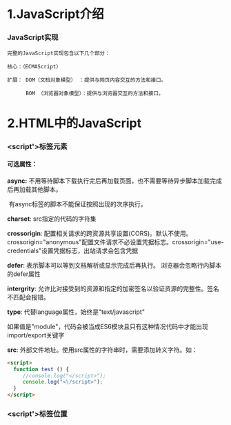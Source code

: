  



# 1.JavaScript介绍

### JavaScript实现

```
完整的JavaScript实现包含以下几个部分：  

核心：（ECMAScript）

扩展： DOM（文档对象模型） ：提供与网页内容交互的方法和接口。

      BOM （浏览器对象模型）：提供与浏览器交互的方法和接口。
```

# 2.HTML中的JavaScript

### <script'>标签元素 

#### 可选属性：

 **async:** 不用等待脚本下载执行完后再加载页面，也不需要等待异步脚本加载完成后再加载其他脚本。

​      有async标签的脚本不能保证按照出现的次序执行。

**charset**: src指定的代码的字符集

**crossorigin**: 配置相关请求的跨资源共享设置(CORS)。默认不使用。crossorigin="anonymous"配置文件请求不必设置凭据标志。crossorigin="use-credentials"设置凭据标志，出站请求会包含凭据

**defer**: 表示脚本可以等到文档解析或显示完成后再执行。 浏览器会忽略行内脚本的defer属性

**intergrity**: 允许比对接受到的资源和指定的加密签名以验证资源的完整性。签名不匹配会报错。

**type**: 代替language属性，始终是"text/javascript"

​     如果值是"module"，代码会被当成ES6模块且只有这种情况代码中才能出现import/export关键字

**src**:  外部文件地址。使用src属性的<script>元素，会忽略标签内的行内代码。

​     浏览器不会检查外部文件的扩展名，但是要保证返回正确的MINE类型。

#### **行内脚本如果包含</script>字符串时，需要添加转义字符。如：**

```html
<script>
  function test () {
     //console.log("</script>");
     console.log("<\/script>");
  }
</script>
```

### <script'>标签位置

<script>元素至于页面的<head>标签内，目的主要是把外部的css和js文件集中到一起。但是这样有一个不好的地方。    必须把所有的JavaScript代码下载、解析和解释完成以后，才能开始渲染页面。对于大量外部js引入的页面，加载的时间内浏览器窗口将完全空白。
优化方式一般是，把<script>元素移植<body>标签内的结尾处。
当然也可以给<head>标签中的 ！！外部！！ <script>元素添加defer属性。
或者添加async属性来异步加载。

### <script'>元素的加载顺序

**1.HTML5规范要求脚本按照出现的顺序执行。**

**2.如果外部脚本申明了defer属性，它们会在浏览器执行到</html>标签结束后才会执行，且如果有多个defer属性，按照规范也会按照出现顺序相应地延迟执行。**

**如果外部脚本申明了defer属性，它们会在浏览器执行到</html>标签结束后且在页面内的其他无defer属性的<script>执行后才会执行，且如果有多个defer属性，按照规范也会按照出现顺序相应地延迟执行。**

**3.HTML5 规范要求脚本按照它们出现的先后顺序执行，因此第一个延迟脚本会先于第二个延迟脚本执行，而这两个脚本会先于 DOMContentLoaded 事件执行。在现实当中，延迟脚本并不一定会按照顺序执行，也不一定会在 DOMContentLoaded 事件触发前执行，因此最好只包含一个延迟脚本。(defer)**

​		个人测试没有出现过延后的情况。个人感觉书上这么写的原因可能是因为， HTML5规范如此，但是每个浏览器厂商未必会按照这个规范实现(有待考究)

**4.async 只适用于外部脚本文件，并告诉浏览器立即下载文件，下载完成后立即执行。但与 defer不同的是，标记为 async 的脚本并不保证按照指定它们的先后顺序执行。async脚本可以保证在load事件前执行，但是有可能在DOMContentLoaded事件之前或之后。**

​		有关DOMContentLoaded 与 load区别，可以参见[演示链接](https://testdrive-archive.azurewebsites.net/HTML5/DOMContentLoaded/Default.html)。

**5.（补充）async和defer的区别**

​		这里引用一下知乎@ 编译青春的文章，讲的比较详细与直观 ： [你不知道的 DOMContentLoaded](https://zhuanlan.zhihu.com/p/25876048)

### 动态加载脚本

![img](https://upload-images.jianshu.io/upload_images/26063418-4020145be24f63d3.png?imageMogr2/auto-orient/strip%7CimageView2/2/w/1240)

​		以这种方式获取的资源对浏览器的预加载器是不可见的，这回严重影响到它们在资源获取队列中的优先级。

​		想让预加载器知道这些动态请求文件的存在，可以再文档头部显示申明它们：

```html
<link rel="preload" href="gibberish.js">
```

### XHTML中的变化

XHTML中，行内脚本小于号(<)会被解释成标签开始，所以需要替换成（&lt;）

或者使用 

```xhtml
<![CDATA[ "   " ]]> 
```

来包裹行内脚本。

------

### <noscript'>元素

不支持JavaScript时会显示标签内元素。

# 3.语言基础

## 3.4数据类型

###  简单数据类型（原始类型）

#### Undefined

​	Undefined类型只有undefined一个值

```js
	null == undefined //true
```

​	undefined的目的就是明确空对象指针和未初始化变量的区别

typeof undefined的变量和未声明的变量都是undefined

**不确定null或者undefined可以使用String()来转换**

#### Null

​	Null类型只有一个null值，逻辑上是一个空对象的指针

#### Boolean

```
Boolean(变量) 通过构造函数强制转换变量
Boolean       true                      false
String        非空字符串			         ""
Number		  非零数值包括Infinity   	 	0、NaN
Object 		  任意对象                   null
Undefined     只会变成false
```

#### Number

最大值最小值在Number.MIN_VALUE和Number.MAX_VALUE中

0.1+0.2 ！= 0.3是因为使用了IEEE754数值造成的精度问题

默认情况下，ECMAScript会讲小数点后至少包含6个零的浮点值转换为科学计数法

isFinite(变量)判断是否超出范围

Number.POSITIVE_INFINITY Number.NEGATIVE_INFINITY 值为正负Infinity

isNaN(变量)任意值判断是不是“不是数值”

```js
console.log(isNaN(NaN)); //true
console.log(isNaN(10)); //false
console.log(isNaN("10")); //false 可以转换为10
console.log(isNaN("blue")); //true 不可以转换为数值
console.log(isNaN(true)); //false 可以转换为数值1
```

```
isNaN()可以用来测试对象，首先调用对象的valueOf()方法，然后确定返回值能否转换为数值，如果不能，再调用toString()方法测试返回值
这是通常的ECMAScript内置函数和操作符的工作方式
```

##### 数值转换

###### Number()

```js
// 布尔值转换为01
// 数值直接返回
// null返回0
// undefined返回NaN
// 字符串:
包含数值字符包括加减号，转换为十进制数值
包含有效浮点数格式，转换为浮点数
"0x,"转换为16进制对应的10进制的数值
"0o"转换为8进制对应的10进制数值
空字符串转换为0
其他NaN
// 对象
同isNaN，先调用对象的valueOf()，如果转换结果是NaN，则调用toString然后按照字符串格式转换
```

###### parseInt()

```js
// 从第一个不是空格字符开始转换，第一个字符不是数值字符加号或者减号，则立即返回NaN （Number空字符串转换是0）；一直转换到非字符为止
// 0x开头默认16进制，0开头默认8进制
//parseInt可以传第二个参数表示进制
parseInt('0xaf') === parseInt('AF',16)  //175
parseInt('AF') //NaN
```

###### parseFloat()

```js
// 类似parseInt 识别所有浮点格式以及十进制格式(忽略开头的0) 
// 只解析10进制 16进制始终返回0
// 可以解析科学计数法字符串
```

#### String

\n换行，\t制表，\b退格，\r回车,  \f换页,  ...

ES中，字符串是不可变的，一旦创建如果修改，则需要销毁原始字符串，然后包含新值的另一字符串保存到变量

几乎所有值都有toString()方法

toString(n)表示转换为进制的字符串

##### 格式转换

###### String()

```
// 如果值有toString方法则调用该方法不传参数
// null返回"null" undefined返回"undefined"
```

###### 加号操作符加上空字符串

##### 模版字面量

所有模版字面量中的值都会被toString强转成字符串，可以调用函数方法

模版字面量标签函数

```js
function simpleTag(strings,...expressions){
	console.log(strings)
	for(const expression of exporessions){
		console.log(expression)
	}
	return 'foobar'
}
let a=6,b=9
let tag = simpleTag`${ a } + ${ b } = ${ a + b }`
//["", " + ", " = ", ""]
//6
//9
//15
```

模版字面量里原始字符串会被识别（换行符，Unicode等等)

使用String.raw标签函数来处理，但是原始换行符不会被阻断

```js
console.log(`firstline\nsecondline`)
//firstline
//secondline
console.log(String.raw`firstlin\nsecondline`)
//firstline\nsecondline
console.log(`firstline
secondline`)
//firstline
//secondline
console.log(String.raw`firstline
secondline`)
//firstline
//secondline
```

也可以使用标签函数的第一个参数，字符串数组的.raw属性来取得每个字符串的原始内容

```js
function printRaw(strings){
    console.log('actual')
    for(const string of strings){
        cosnoel.log(string)
    }
    console.log('escaped')
    for(const rawString of strings.raw){
        console.log(rawString)
    }
}
printRaw`\u00A9${ 'and'}\n`
//actual
//©
//escaped
//\u00A9
//\n
```

#### Symbol

符号实例是唯一不可变的

用途是确保对象属性使用唯一标识符，不会发生属性冲突危险

符号类似私有属性，**但是并不是为了提供私有属性行为才增加的**，相反，符号就是用来创建唯一记号，进而用作非字符串形式的对象属性

##### ①符号基本用法

使用Symbol()函数初始化

Symbol('description') decription与符号的定义和标识无关，只用于调试

```
let symbo1 = Symbol('foo')
let symbo2 = Symbol('foo')
symbo1 == symbo2 //false
let symbo3 = Symbol()
console.log(symbo1) //Symbol(foo)
console.log(symbo2) //Symbol(foo)
console.log(symbo3) //Symbol()
```

**Symbol不能用作构造函数，与new关键字一起使用**为了避免创建符号包装对象

```
console.log(typeof new Boolean()) //object
//Number String同理
```

##### ②全局符号注册表

如果需要重用symbol实例，则以一个字符串为键，在全局符号注册表中创建并重用符号

使用Symbol.for()方法

```js
let sym1 = Symbol.for('foo')
let sym2 = Symbol.for('foo')
let sym3 = Symbol('foo')
sym2 ===sym1 //true
sym2 === sym3 //false
```

```js
let s = Symbol.for('foo')
console.log(Symbol.keyFor(s)) //foo
Symbol.keyFor(123) //TypeError:123 is not a symbol
```

##### ③使用符号作为属性

```js
let s1 = Symbol('foo')
let s2 = Symbol('bar')
let o = {
	[s1]:'foo val'
}
//或者 o[s1]='foo bar'
Object.defineProperty(o,s2,{value:'bar val'})
console.log(o) //{Symbol(foo):foo val,Symbol(bar):bar val}
//或者 Object.defineProperties{o,{
	[s1]:{value:'foo val'},
	[s2]:{value:'bar val'}
}}
```

```js
let o ={
	[s1]:{value:'foo val'},
	[s2]:{value:'bar val'},
	baz:'baz val',
	qux:'qux val'
}
Object.getOwnPropertySymbols(o) //[Symbol(foo),Symbol(bar)]
Object.getOwnPropertyNames(o)	//["baz","quz"]
Object.getOwnPropertyDescriptors(o) //{baz:{...},quz:{...},Symbol(foo):{...},Symbol(bar):{...}}
Reflect.ownKeys(o) //["baz","quz",Symbol(foo),Symbol(bar)]
```

符号属性是对内存中符号的一个引用，直接创建用作属性的符号不会丢失。但是如果没有显示地保存对这些属性的引用，必须遍历对象所有的符号属性才能找到相应的属性键（因为Symbol(foo)不等于Symbol(foo))

```js
let o = {
	Symbol('foo'):{value:'foo val'},
	Symbol('bar'):{value:'bar val'}
}
console.log(o) //{Symbol(foo):foo val,Symbol(bar):bar val}
let barSymbol = Object.getOwnPropertySymbols(o).find((symbol)=>symbol.toString().match(/bar/))
console.log(barSymbol) //Symbol(bar)
```

##### ④常用内置符号

ES6引入了一批常用内置符号，用于暴露语言内部行为，这些内置符号都以Symbol工厂函数字符串属性的形式存在

重要用途之一就是访问并重新定义他们，从而改变原生结构的行为。

内置符号就是全局函数Symbol的普通字符串属性。所有内置符号属性都是不可写不可枚举不可配置的

```js
let a = Symbol
console.log(Reflect.ownKeys(a))
//["length", "name", "prototype", "for", "keyFor", "asyncIterator", "hasInstance", "isConcatSpreadable", "iterator", "match", "matchAll", "replace", "search", "species", "split", "toPrimitive", "toStringTag", "unscopables"]
```

一般引用这些符号名称，可以用@@形式，比如@@iterator指的就是Symbol.iterator(仅描述，不用于代码)

##### ⑤Symbol.asyncIterator

返回对象默认的AsyncIterator,表示实现异步迭代器API的函数

```js
class Emitter{
	constructor(max) {
		this.max = max
		this.asyncIdx = 0
	}
	async *[Symbol.asyncIterator](){
		while(this.asyncIdx < this.max){
			yield new Promise((resolve)=>resolve(this.asyncIdx++))
		}
	}
}
async function asyncCount(){
	let emitter = new Emitter(5)
	for await(const x of emitter){
		console.log(x)
	}
}
asyncCount()
//0
//1
//2
//3
//4
```

##### ⑥Symbol.hasInstance

instanceof操作符可以用来确定一个对象实例的原型链上是否有原型

```js
function Foo(){}
let f = new Foo()
console.log(f instanceof Foo)//true
```

ES6中instanceof操作符会使用Symbol.hasInstance函数来确定关系

```
function Foo(){}
let f = new Foo()
console.log(Foo[Symbol.hasInstance](f))//true
```

##### ⑦Symbol.isConcatSpreadable

false或假值会阻止concat将加入的数组对象（数组或者数组对象）打平追加到数组中，而是保留原对象

而其他不是类数组的对象，在true的情况下会被忽略

```js
let initial = ['foo']; 
let array = ['bar']; 
console.log(array[Symbol.isConcatSpreadable]); // undefined 
console.log(initial.concat(array)); // ['foo', 'bar'] 
array[Symbol.isConcatSpreadable] = false; 
console.log(initial.concat(array)); // ['foo', Array(1)]

let arrayLikeObject = { length: 1, 0: 'baz' }; 
console.log(arrayLikeObject[Symbol.isConcatSpreadable]); // undefined 
console.log(initial.concat(arrayLikeObject)); // ['foo', {...}] 
arrayLikeObject[Symbol.isConcatSpreadable] = true; 
console.log(initial.concat(arrayLikeObject)); // ['foo', 'baz'] 

let otherObject = new Set().add('qux'); 
console.log(otherObject[Symbol.isConcatSpreadable]); // undefined 
console.log(initial.concat(otherObject)); // ['foo', Set(1)] 
otherObject[Symbol.isConcatSpreadable] = true; 
console.log(initial.concat(otherObject)); // ['foo']
```

##### ⑧Symbol.iterator

```js
class Foo { 
 *[Symbol.iterator]() {} 
} 
let f = new Foo(); 
console.log(f[Symbol.iterator]()); 
// Generator {<suspended>} 
```

```js
 class Emitter{
    constructor(max,obj) { 
         this.max = max; 
         this.idx = 0; 
     } 
     *[Symbol.iterator]() { 
         while(this.idx < this.max) { 
            yield this.idx++; 
         } 
     } 
} 
function count() { 
 let emitter = new Emitter(5); 
 for (const x of emitter) { 
 console.log(x); 
 } 
} 
count(); 
// 0
// 1 
// 2 
// 3 
// 4
```

##### ⑨Symbol.match

这个符号作为“一个正则表达式方法，该方法用正则去匹配字符串。由String.prototype.match()方法使用”

String.prototype.match()方法会使
用以Symbol.match 为键的函数来对正则表达式求值。正则表达式的原型上默认有这个函数的定义，因此所有正则表达式实例默认是这个String 方法的有效参数

```js
console.log(RegExp.prototype[Symbol.match]);
// ƒ [Symbol.match]() { [native code] }
console.log('foobar'.match(/bar/));
// ["bar", index: 3, input: "foobar", groups: undefined]
```

给这个方法传入非正则表达式值会导致该值被转换为RegExp 对象。如果想改变这种行为，让方法直接使用参数，则可以重新定义Symbol.match 函数以取代默认对正则表达式求值的行为，从而让match()方法使用非正则表达式实例。Symbol.match 函数接收一个参数，就是调用match()方法的字符串实例。返回的值没有限制：

```js
class FooMatcher {
    static [Symbol.match](target) {
    	return target.includes('foo');
    }
}
console.log('foobar'.match(FooMatcher)); // true
console.log('barbaz'.match(FooMatcher)); // false
class StringMatcher {
    constructor(str) {
    	this.str = str;
    }
	[Symbol.match](target) {
		return target.includes(this.str);
	}
}
console.log('foobar'.match(new StringMatcher('foo'))); // true
console.log('barbaz'.match(new StringMatcher('qux'))); // false
```

##### ⑩Symbol.replace

介绍同Symbol.match

```js
console.log(RegExp.prototype[Symbol.replace]);
// ƒ [Symbol.replace]() { [native code] }
console.log('foobarbaz'.replace(/bar/, 'qux'));
// 'fooquxbaz'
class FooReplacer {
    static [Symbol.replace](target, replacement) {
    	return target.split('foo').join(replacement);
    }
}
console.log('barfoobaz'.replace(FooReplacer, 'qux'));
// "barquxbaz"
class StringReplacer {
    constructor(str) {
    	this.str = str;
    }
    [Symbol.replace](target, replacement) {
    	return target.split(this.str).join(replacement);
    }
}
console.log('barfoobaz'.replace(new StringReplacer('foo'), 'qux'));
// "barquxbaz"
```

##### ①①Symbol.search

介绍同Symbol.match

```js
console.log(RegExp.prototype[Symbol.search]);
// ƒ [Symbol.search]() { [native code] }
console.log('foobar'.search(/bar/));
// 3
class FooSearcher {
    static [Symbol.search](target) {
    	return target.indexOf('foo');
    }
}
 console.log('foobar'.search(FooSearcher)); // 0
console.log('barfoo'.search(FooSearcher)); // 3
console.log('barbaz'.search(FooSearcher)); // -1
class StringSearcher {
    constructor(str) {
    	this.str = str;
    }
    [Symbol.search](target) {
    	return target.indexOf(this.str);
    }
}
console.log('foobar'.search(new StringSearcher('foo'))); // 0
console.log('barfoo'.search(new StringSearcher('foo'))); // 3
console.log('barbaz'.search(new StringSearcher('qux'))); // -1
```

##### ①②Symbol.species

这个符号作为一个属性表示“一个函数值，该函数作为创建派生对象的构造函数”。这个属性在内置类型中最常用，用于对内置类型实例方法的返回值暴露实例化派生对象的方法。用Symbol.species 定义静态的获取器（getter）方法，可以覆盖新创建实例的原型定义：

```js
class Bar extends Array {}
class Baz extends Array {
    static get [Symbol.species]() {
    	return Array;
    }
}
let bar = new Bar();
console.log(bar instanceof Array); // true
console.log(bar instanceof Bar); // true
bar = bar.concat('bar');
console.log(bar instanceof Array); // true
console.log(bar instanceof Bar); // true

let baz = new Baz(); // Baz[]
console.log(baz instanceof Array); // true
console.log(baz instanceof Baz); // true
baz = baz.concat('baz'); //['bsx'] 丢失了原来的Baz原型
console.log(baz instanceof Array); // true
console.log(baz instanceof Baz); // false

class Bat extends Array {
    static get [Symbol.species]() {
    	return Bat; //!!
    }
}
let bat = new Bat(); // Bat[]
console.log(bat instanceof Array); // true
console.log(bat instanceof Bat); // true
bat = bat.concat('bat'); //Bat['bat'] 
console.log(bat instanceof Array); // true
console.log(bat instanceof Bat); // true
```

##### ①③Symbol.split

介绍同Symbol.match

```js
console.log(RegExp.prototype[Symbol.split]);
// ƒ [Symbol.split]() { [native code] }
console.log('foobarbaz'.split(/bar/));
// ['foo', 'baz']
class FooSplitter {
    static [Symbol.split](target) {
    	return target.split('foo');
    }
}
console.log('barfoobaz'.split(FooSplitter));
// ["bar", "baz"]
class StringSplitter {
    constructor(str) {
    	this.str = str;
    }
    [Symbol.split](target) {
    	return target.split(this.str);
    }
}
console.log('barfoobaz'.split(new StringSplitter('foo')));
// ["bar", "baz"]
```

##### ①④Symbol.toPrimitive

​		根据ECMAScript 规范，这个符号作为一个属性表示“一个方法，该方法将对象转换为相应的原始值。由ToPrimitive 抽象操作使用”。很多内置操作都会尝试强制将对象转换为原始值，包括字符串、
​		数值和未指定的原始类型。对于一个自定义对象实例，通过在这个实例的Symbol.toPrimitive 属性上定义一个函数可以改变默认行为。根据提供给这个函数的参数（string、number 或default），可以控制返回的原始值：

```js
class Foo {}
let foo = new Foo();
console.log(3 + foo); // "3[object Object]"
console.log(3 - foo); // NaN
console.log(String(foo)); // "[object Object]"
class Bar {
    constructor() {
        this[Symbol.toPrimitive] = function(hint) {
            switch (hint) {
            	case 'number':
            		return 3;
            	case 'string':
            		return 'string bar';
            	case 'default':
            	default:
            		return 'default bar';
            }
        }
    }
}
```

##### ①⑤Symbol.toStringTag

根据ECMAScript 规范，这个符号作为一个属性表示“一个字符串，该字符串用于创建对象的默认字符串描述。由内置方法Object.prototype.toString()使用”。
通过toString()方法获取对象标识时，会检索由Symbol.toStringTag 指定的实例标识符，默认为"Object"。内置类型已经指定了这个值，但自定义类实例还需要明确定义：

```js
let s = new Set();
console.log(s); // Set(0) {}
console.log(s.toString()); // [object Set]
console.log(s[Symbol.toStringTag]); // Set
class Foo {}
let foo = new Foo();
console.log(foo); // Foo {}
console.log(foo.toString()); // [object Object]
console.log(foo[Symbol.toStringTag]); // undefined
class Bar {
    constructor() {
    	this[Symbol.toStringTag] = 'Bar';
    }
}
let bar = new Bar();
console.log(bar); // Bar {}
console.log(bar.toString()); // [object Bar]
console.log(bar[Symbol.toStringTag]); // Bar
```

##### ①⑥Symbol.unscopables

根据ECMAScript 规范，这个符号作为一个属性表示“一个对象，该对象所有的以及继承的属性，都会从关联对象的with 环境绑定中排除”。设置这个符号并让其映射对应属性的键值为true，就可以阻止该属性出现在with 环境绑定中

```js
let o = { foo: 'bar' };
with (o) {
	console.log(foo); // bar
}
o[Symbol.unscopables] = {
	foo: true
};
with (o) {
	console.log(foo); // ReferenceError
}
```

### 复杂类型

#### Object

```js
每个Object 实例都有如下属性和方法。
constructor
//用于创建当前对象的函数。在前面的例子中，这个属性的值就是Object()函数。
hasOwnProperty(propertyName)
//用于判断当前对象实例（不是原型）上是否存在给定的属性。要检查的属性名必须是字符串（如o.hasOwnProperty("name")）或符号。
isPrototypeOf(object)
//用于判断当前对象是否为另一个对象的原型。
propertyIsEnumerable(propertyName)
//用于判断给定的属性是否可以使用。与hasOwnProperty()一样，属性名必须是字符串。
toLocaleString()
//返回对象的字符串表示，该字符串反映对象所在的本地化执行环境。
toString()
//返回对象的字符串表示。
valueOf()
//返回对象对应的字符串、数值或布尔值表示。通常与toString()的返回值相同。
```

## 3.5操作符

### 3.5.1一元操作符

#### ++ --

```js
let num1 = 2;
let num2 = 20;
let num3 = --num1 + num2;
let num4 = num1 + num2;
console.log(num3); // 21
console.log(num4); // 21
```

```js
let num1 = 2;
let num2 = 20;
let num3 = num1-- + num2;
let num4 = num1 + num2;
console.log(num3); // 22
console.log(num4); // 21
```

```
递增和递减操作符遵循如下规则。
 对于字符串，如果是有效的数值形式，则转换为数值再应用改变。变量类型从字符串变成数值。
 对于字符串，如果不是有效的数值形式，则将变量的值设置为NaN 。变量类型从字符串变成
数值。
 对于布尔值，如果是false，则转换为0 再应用改变。变量类型从布尔值变成数值。
 对于布尔值，如果是true，则转换为1 再应用改变。变量类型从布尔值变成数值。
 对于浮点值，加1 或减1。
 如果是对象，则调用其（第5 章会详细介绍的）valueOf()方法取得可以操作的值。对得到的
值应用上述规则。如果是NaN，则调用toString()并再次应用其他规则。变量类型从对象变成
数值
```

```js
let s1 = "2";
let s2 = "z";
let b = false;
let f = 1.1;
let o = {
    valueOf() {
    	return -1;
    }
};
s1++; // 值变成数值3
s2++; // 值变成NaN
b++; // 值变成数值1
f--; // 值变成0.10000000000000009（因为浮点数不精确）
o--; // 值变成-2
```

#### 一元+ -

如果将一元加应用到非数值，则会执行与使用Number()转型函数一样的类型转换：布尔值false
和true 转换为0 和1，字符串根据特殊规则进行解析，对象会调用它们的valueOf()和/或toString()
方法以得到可以转换的值。

对数值使用一元减会将其变成相应的负值（如上面的例子所示）。在应用到非数值时，一元减会遵
循与一元加同样的规则，先对它们进行转换，然后再取负值：

```js
let s1 = "01";
let s2 = "1.1";
let s3 = "z";
let b = false;
let f = 1.1;
let o = {
    valueOf() {
    	return -1;
    }
};
if(+){
	s1 = +s1; // 值变成数值1
    s2 = +s2; // 值变成数值1.1
    s3 = +s3; // 值变成NaN
    b = +b; // 值变成数值0
    f = +f; // 不变，还是1.1
    o = +o; // 值变成数值-1
}else{
    s1 = -s1; // 值变成数值-1
    s2 = -s2; // 值变成数值-1.1
    s3 = -s3; // 值变成NaN
    b = -b; // 值变成数值0
    f = -f; // 变成-1.1
    o = -o; // 值变成数值1
}
```

### 3.5.2 位操作符

ECMAScript中的所有数值都以IEEE 754 64 位格式存储，但位操作并不直接应用到64 位表示，而是先把值转换为32 位整数，再进行位操作，之后再把结果转换为64 位。对开发者而言，只需要考虑32 位整数即可。

负数是补码形式存储，绝对值二进制->取反码->+1

**在32和64位之间转换时，NaN和Infinity会被当成0处理**

位操作符应用到非数值，那么首先会使用Number()函数将该值转换为数值（这个过程是自动的），然后再应用位操作。最终结果是数值。

按位非~       按位与&     按位或|      按位异或^       

按位左移<<（空位补0）

按位右移>> （左空位补符号值 正0,负1）

无符号右移>>> （左补0）

### 3.5.3布尔操作符

#### 逻辑非 !

```
 如果操作数是对象，则返回false。
 如果操作数是空字符串，则返回true。
 如果操作数是非空字符串，则返回false。
 如果操作数是数值0，则返回true。
 如果操作数是非0 数值（包括Infinity），则返回false。
 如果操作数是null，则返回true。
 如果操作数是NaN，则返回true。
 如果操作数是undefined，则返回true。
```

#### 逻辑与 &&

```
 如果第一个操作数是对象，则返回第二个操作数。
 如果第二个操作数是对象，则只有第一个操作数求值为true 才会返回该对象。
 如果两个操作数都是对象，则返回第二个操作数。
 如果有一个操作数是null，则返回null。
 如果有一个操作数是NaN，则返回NaN。
 如果有一个操作数是undefined，则返回undefined。
如果是null && NaN && undefined 则按左右顺序返回！！第一个值！！
```

逻辑与操作符是一种短路操作符，意思就是如果第一个操作数false，那么永远不会对第二个
操作数求值（即使第二个操作数未定义或者执行报错）。

#### 逻辑或 ||

```
 如果第一个操作数是对象，则返回第一个操作数。
 如果第一个操作数求值为false，则返回第二个操作数。
 如果两个操作数都是对象，则返回第一个操作数。
 如果两个操作数都是null，则返回null。
 如果两个操作数都是NaN，则返回NaN。
 如果两个操作数都是undefined，则返回undefined。
如果是null || NaN || undefined 则按左右顺序返回！！最后一个值！！
```

逻辑或操作符是一种短路操作符，意思就是如果第一个操作数true，那么永远不会对第二个
操作数求值。

=>赋值的简写

```js
let myObject = preferredObject || backupObject;
```

### 3.5.4乘性操作符

操作数如果不是Number会被Number()转换（空字符串是0）

#### 乘法*

```
 如果操作数都是数值，则执行常规的乘法运算，即两个正值相乘是正值，两个负值相乘也是正值，正负符号不同的值相乘得到负值。如果ECMAScript 不能表示乘积，则返回Infinity 或-Infinity。
 如果是Infinity 乘以0，则返回NaN。
 如果是Infinity 乘以非0 的有限数值，则根据第二个操作数的符号返回Infinity 或-Infinity。
 如果是Infinity 乘以Infinity，则返回Infinity。
 如果有不是数值的操作数，则先在后台用Number()将其转换为数值，然后再应用上述规则。
 如果有任一操作数是NaN，则返回NaN。
```

#### 除法/

```
 如果操作数都是数值，则执行常规的除法运算，即两个正值相除是正值，两个负值相除也是正值，符号不同的值相除得到负值。如果ECMAScript不能表示商，则返回Infinity 或-Infinity。
 如果有任一操作数是NaN，则返回NaN。
 如果是Infinity 除以Infinity，则返回NaN。
 如果是0 除以0，则返回NaN。
 如果是非0 的有限值除以0，则根据第一个操作数的符号返回Infinity 或-Infinity。
 如果是Infinity 除以任何数值，则根据第二个操作数的符号返回Infinity 或-Infinity。
 如果有不是数值的操作数，则先在后台用Number()函数将其转换为数值，然后再应用上述规则。
```

#### 取模%

```
 如果操作数是数值，则执行常规除法运算，返回余数。
 如果被除数是无限值，除数是有限值，则返回NaN。
 如果被除数是有限值，除数是0，则返回NaN。
 如果是Infinity 除以Infinity，则返回NaN。
 如果被除数是有限值，除数是无限值，则返回被除数。
 如果被除数是0，除数不是0，则返回0。
 如果有不是数值的操作数，则先在后台用Number()函数将其转换为数值，然后再应用上述规则。
```

### 3.5.5指数操作符

Math.pow(a,b)  

ES7 => a**b

**指数赋值**

```js
let a = 3; a **=2 
console.log(a) //9
let b = 16; b**=0.5
console.log(b) //4
```

### 3.5.6加性操作符

#### 加法+

如果两个操作数都是数值，加法操作符执行加法运算并根据如下规则返回结果：

```
 如果有任一操作数是NaN，则返回NaN；
 如果是Infinity 加Infinity，则返回Infinity；
 如果是-Infinity 加-Infinity，则返回-Infinity；
 如果是Infinity 加-Infinity，则返回NaN；
 如果是+0 加+0，则返回+0；
 如果是-0 加+0，则返回+0；
 如果是-0 加-0，则返回-0。
```

不过，如果有一个操作数是字符串，则要应用如下规则：

```
 如果两个操作数都是字符串，则将第二个字符串拼接到第一个字符串后面；
 如果只有一个操作数是字符串，则将另一个操作数转换为字符串，再将两个字符串拼接在一起。
```

**如果有任一操作数是对象、数值或布尔值，则调用它们的toString()方法以获取字符串，然后再应用前面的关于字符串的规则。**

**对于undefined 和null，则调用String()函数，分别获取"undefined"和"null"。**

```js
let result1 = 5 + 5; // 两个数值
console.log(result1); // 10
let result2 = 5 + "5"; // 一个数值和一个字符串
console.log(result2); // "55"
```

```js
let num1 = 5;
let num2 = 10;
let message = "The sum of 5 and 10 is " + num1 + num2;
console.log(message); // "The sum of 5 and 10 is 510"
let num1 = 5;
let num2 = 10;
let message = "The sum of 5 and 10 is " + (num1 + num2);
console.log(message); // "The sum of 5 and 10 is 15"
```

#### 减法-

```
 如果两个操作数都是数值，则执行数学减法运算并返回结果。
 如果有任一操作数是NaN，则返回NaN。
 如果是Infinity 减Infinity，则返回NaN。
 如果是-Infinity 减-Infinity，则返回NaN。
 如果是Infinity 减-Infinity，则返回Infinity。
 如果是-Infinity 减Infinity，则返回-Infinity。
 如果是+0 减+0，则返回+0。
 如果是+0 减-0，则返回-0。
 如果是-0 减-0，则返回+0。
 如果有任一操作数是字符串、布尔值、null 或undefined，则先在后台使用Number()将其转换为数值，然后再根据前面的规则执行数学运算。如果转换结果是NaN，则减法计算的结果是NaN。
(null转换0，undefined转换NaN)
 如果有任一操作数是对象，则调用其valueOf()方法取得表示它的数值。如果该值是NaN，则减法计算的结果是NaN。如果对象没有valueOf()方法，则调用其toString()方法，然后再将得到的字符串转换为数值。
```

### 3.5.7关系操作符

```
>、<、<=、>=     都返回布尔值
```

```
 如果操作数都是数值，则执行数值比较。
 如果操作数都是字符串，则逐个比较字符串中对应字符的编码。
 如果有任一操作数是数值，则将另一个操作数转换为数值，执行数值比较。
 如果有任一操作数是对象，则调用其valueOf()方法，取得结果后再根据前面的规则执行比较。如果没有valueOf()操作符，则调用toString()方法，取得结果后再根据前面的规则执行比较。
 如果有任一操作数是布尔值，则将其转换为数值再执行比较。
```

```js 
let result = "Brick" < "alphabet"; // true
let result = "Brick".toLowerCase() < "alphabet".toLowerCase(); // false
let result = "23" < "3"; // true
let result = "23" < 3; // false
let result = "a" < 3; // 因为"a"会转换为NaN，所以结果是false
let result1 = NaN < 3; // false
let result2 = NaN >= 3; // false
```

### 3.5.8相等操作符

#### 等于==和不等于!=

这两个操作符都会先进行**类型转换**（通常称为强制类型转换）再确定操作数是否相等。

```
 如果任一操作数是布尔值，则将其转换为数值再比较是否相等。false 转换为0，true 转换为1。
 如果一个操作数是字符串，另一个操作数是数值，则尝试将字符串转换为数值，再比较是否相等。
 如果一个操作数是对象，另一个操作数不是，则调用对象的valueOf()方法取得其原始值，再根据前面的规则进行比较。
```

在进行比较时，这两个操作符会遵循如下规则。

```
 null 和undefined 相等。
 null 和undefined 不能转换为其他类型的值再进行比较。
 如果有任一操作数是NaN，则相等操作符返回false，不相等操作符返回true。记住：即使两个操作数都是NaN，相等操作符也返回false，因为按照规则，NaN 不等于NaN。
 如果两个操作数都是对象，则比较它们是不是！同一个对象！。如果两个操作数都指向同一个对象，则相等操作符返回true。否则，两者不相等。
```

```js
 null == undefined //true
"NaN" == NaN       //"NaN"被Number转换为NaN,NaN不等于NaN false
5 == NaN           //false
NaN == NaN         //false
NaN != NaN         //true
false == 0         //true
true == 1          //true
true == 2          //false
undefined == 0     //false
null == 0          //false
"5" == 5           //true
```

#### 全等===和不全等!==

不转换的情况下相等

对象得是指向同一个对象，全等

### 3.5.9条件操作符

```js
variable = boolean_expression ? true_value : false_value;
```

### 3.5.10赋值操作符

```
每个数学操作符以及其他一些操作符都有对应的复合赋值操作符：
 乘后赋值（*=）
 除后赋值（/=）
 取模后赋值（%=）
 加后赋值（+=）
 减后赋值（-=）
 左移后赋值（<<=）
 右移后赋值（>>=）
 无符号右移后赋值（>>>=）
这些操作符仅仅是简写语法，使用它们不会提升性能
```

### 3.5.11逗号操作符

```js
let num1 = 1, num2 = 2, num3 = 3;
let num = (5, 1, 4, 8, 0); // num 的值为0
```

## 3.6语句

### 3.6.1 if-else if-else

```js
if (condition1) statement1 else if (condition2) statement2 else statement3
```

### 3.6.2 do-while

do-while 语句是一种后测试循环语句，即循环体中的代码执行后才会对退出条件进行求值。换句话说，循环体内的代码**至少执行一次**。

```js
do {
	statement
} while (expression);
```

### 3.6.3 while

while 语句是一种先测试循环语句，即先检测退出条件，再执行循环体内的代码。因此，while 循环体内的代码有**可能不会执行**。

```js
while(expression) statement
```

### 3.6.4 for

for 语句也是先测试语句，只不过增加了进入循环之前的初始化代码，以及循环执行后要执行的表达式

无法通过while 循环实现的逻辑，同样也无法使用for 循环实现。因此for 循环只是将循环相关的代码封装在了一起而已

```js 
for (initialization; expression; post-loop-expression) statement
```

```js
//无限循环
for(;;){
	doSomething()
}
```

### 3.6.5 for-in

for-in 语句是一种严格的迭代语句，用于枚举对象中的**非符号键**属性

```js
for (propertyName in expression) statement
```

ECMAScript 中对象的属性是无序的，因此for-in 语句不能保证返回对象属性的顺序。换句话说，所有可枚举的属性都会返回一次，但返回的顺序可能会因浏览器而异。

如果for-in 循环要迭代的变量是null 或undefined，则不执行循环体。

### 3.6.6 for-of

for-of 语句是一种严格的迭代语句，用于遍历可迭代对象的元素

```js
for (property of expression) statement
```

在这个例子中，我们使用for-of 语句显示了一个包含4 个元素的数组中的所有元素。循环会一直持续到将所有元素都迭代完。与for 循环一样，这里控制语句中的const 也不是必需的。但为了确保这个局部变量不被修改，推荐使用const。
for-of 循环会**按照可迭代对象的next()方法产生值的顺序**迭代元素。

ES2018 对for-of 语句进行了扩展，增加了for-await-of 循环，以支持生成期约（promise）的异步可迭代对象。

### 3.6.7 标签语句

```js
label: statement
```

可以在后面通过break 或continue 语句引用。标签语句的典型应用场景是嵌套循环。

### 3.6.8 break和continue

break 和continue 语句为执行循环代码提供了更严格的控制手段。其中，break 语句用于立即退出循环，强制执行循环后的下一条语句。而continue 语句也用于立即退出循环，但会再次从循环顶部开始执行。

break 和continue 都可以与标签语句一起使用，返回代码中特定的位置

### 3.6.9 with

with 语句的用途是将代码作用域设置为特定的对象

```js
with (expression) statement;
```

```js
with(location) {
    let qs = search.substring(1);
    let hostName = hostname;
    let url = href;
}
// 可以视作等价为
let qs = location.search.substring(1);
let hostName = location.hostname;
let url = location.href;
```

这里，with 语句用于连接location 对象。这意味着在这个语句内部，每个变量首先会被认为是一个局部变量。如果没有找到该局部变量，则会搜索location 对象，看它是否有一个同名的属性。如果有，则该变量会被求值为location 对象的属性。
**严格模式不允许使用with 语句，否则会抛出错误。**

### 3.6.10 switch

在ECMAScript中switch语句可以用于所有数据类型，case的值不需要是常量，可以是变量或者表达式

```js
let num = 25;
switch (true) {
    case num < 0:
        console.log("Less than 0.");
        break;
    case num >= 0 && num <= 10:
        console.log("Between 0 and 10.");
        break;
    case num > 10 && num <= 20:
        console.log("Between 10 and 20.");
        break;
    default:
    	console.log("More than 20.");
}
```

**switch 语句在比较每个条件的值时会使用全等操作符，因此不会强制转换数据类型（比如，字符串"10"不等于数值10）。**

## 3.7函数

ECMAScript 中的函数不需要指定是否返回值。任何函数在任何时间都可以使用return 语句来返回函数的值，用法是后跟要返回的值。

**不指定返回值的函数实际上会返回特殊值undefined。**

严格模式对函数也有一些限制：
 **函数不能以eval 或arguments 作为名称；**
 **函数的参数不能叫eval 或arguments；**
 **两个命名参数不能拥有同一个名称。**
如果违反上述规则，则会导致语法错误，代码也不会执行。

# 4.变量、作用域与内存

## 4.1原始值与引用值

在把一个值赋给变量时，JavaScript 引擎必须确定这个值是原始值还是引用值。

### 4.1.1动态属性

只有引用值可以动态添加后面可以使用的属性

原始值不能有属性（尽管给原始值添加属性不会报错，但是访问的时候undefined）

### 4.1.2复制值

除了存储方式不同，原始值和引用值在通过变量复制时也有所不同。

在通过变量把一个原始值赋值到另一个变量时，原始值会被复制到新变量的位置。

在把引用值从一个变量赋给另一个变量时，存储在变量中的值也会被复制到新变量所在的位置。区别在于，这里复制的值实际上是一个指针，它指向存储在堆内存中的对象。操作完成后，两个变量实际上指向同一个对象。

### 4.1.3传递参数

ECMAScript 中所有函数的参数都是按值传递的。

原始值就是原始值的copy,引用类型传递的是指针

```js
function setName(obj) {
    obj.name = "Nicholas";
    obj = new Object();
    obj.name = "Greg";
}
let person = new Object();
setName(person);
console.log(person.name); // "Nicholas"
```

**typeof在检测正则时会返回function(在Safari和Chrome中)**

**IE和Firefox则是正常的Object**

## 4.2执行上下文与作用域

变量或函数的上下文决定了它们可以访问哪些数据，以及它们的行为。每个上下文都有一个关联的**变量对象**，而这个上下文中定义的所有变量和函数都存在于这个对象上。

上下文在其所有代码都执行完毕后会被销毁，包括定义在它上面的所有变量和函数（全局上下文在应用程序退出前才会被销毁，比如关闭网页或退出浏览器）。

每个函数调用都有自己的上下文。当代码执行流进入函数时，函数的上下文被推到一个上下文栈上。在函数执行完之后，上下文栈会弹出该函数上下文，将控制权返还给之前的执行上下文。ECMAScript程序的执行流就是通过这个上下文栈进行控制的。

上下文中的代码在执行的时候，会创建变量对象的一个**作用域链**。这个作用域链决定了各级上下文中的代码在访问变量和函数时的顺序。代码正在执行的上下文的变量对象始终位于作用域链的最前端。如果上下文是函数，则其**活动对象**用作变量对象。活动对象最初只有一个定义变量：arguments。（全局上下文中没有这个变量。）作用域链中的下一个变量对象来自包含上下文，再下一个对象来自再下一个包含上下文。以此类推直至全局上下文；全局上下文的变量对象始终是作用域链的最后一个变量对象。

代码执行时的标识符解析是通过**沿作用域链逐级搜索标识符名称**完成的。搜索过程始终从作用域链的最前端开始，然后逐级往后，直到找到标识符。（如果没有找到标识符，那么通常会报错。）

```js
var color = "blue";
function changeColor() {
    let anotherColor = "red";
    function swapColors() {
        let tempColor = anotherColor;
        anotherColor = color;
        color = tempColor;
        // 这里可以访问color、anotherColor 和tempColor
    }
    // 这里可以访问color 和anotherColor，但访问不到tempColor
    swapColors();
}
// 这里只能访问color
changeColor();
```

### 4.2.1作用域链增强

虽然执行上下文主要有全局上下文和函数上下文两种（eval()调用内部存在第三种上下文），但有其他方式来增强作用域链。某些语句会导致在**作用域链前端临时添加**一个上下文，这个上下文在代码执行后会被删除。通常在两种情况下会出现这个现象，即代码执行到下面任意一种情况时：
 try/catch 语句的catch 块
 with 语句

### 4.2.2变量声明

#### var

在使用var 声明变量时，变量会被自动添加到最接近的上下文。在函数中，最接近的上下文就是函数的局部上下文。在with 语句中，最接近的上下文也是函数上下文。如果变量未经声明就被初始化了，那么它就会自动被添加到全局上下文。

```js
function add(num1, num2) {
    var sum = num1 + num2;
    return sum;
}
let result = add(10, 20); // 30
console.log(sum); // 报错：sum 在这里不是有效变量

function add(num1, num2) {
    sum = num1 + num2;
    return sum;
}
let result = add(10, 20); // 30
console.log(sum); // 30
```

var 声明会被拿到函数或全局作用域的顶部，位于作用域中所有代码之前。这个现象叫作“提升”

#### let

ES6 新增的let 关键字跟var 很相似，但它的作用域是块级的，这也是JavaScript 中的新概念。块级作用域由最近的一对包含花括号{}界定。换句话说，if 块、while 块、function 块，甚至连单独的块也是let 声明变量的作用域。

```js
{let c = 'a'}
console.log(c)//VM134:1 Uncaught ReferenceError: c is not defined
```

let 与var 的另一个不同之处是在同一作用域内不能声明两次。重复的var 声明会被忽略，而重复的let 声明会抛出SyntaxError。

#### const

使用const 声明的变量必须同时初始化为某个值。一经声明，在其生命周期的任何时候都不能再重新赋予新值。

const 声明只应用到顶级原语或者对象。换句话说，赋值为对象的const 变量不能再被重新赋值为其他引用值，但对象的键则不受限制。

如果想让整个对象都不能修改，可以使用Object.freeze()，这样再给属性赋值时虽然不会报错，但会静默失败：

#### 标识符查找

当在特定上下文中为读取或写入而引用一个标识符时，必须通过搜索确定这个标识符表示什么。搜索开始于作用域链前端，以给定的名称搜索对应的标识符。如果在局部上下文中找到该标识符，则搜索停止，变量确定；如果没有找到变量名，则继续沿作用域链搜索。（注意，作用域链中的对象也有一个原型链，因此搜索可能涉及每个对象的原型链。）这个过程一直持续到搜索至全局上下文的变量对象。如果仍然没有找到标识符，则说明其未声明。

```js
var color = 'blue';
function getColor() {
	return color;
}
console.log(getColor()); // 'blue'
```

如果**局部上下文中有**一个同名的标识符，那就**不能在该上下文中引用父**上下文中的同名标识符

```js
var color = 'blue';
function getColor() {
    let color = 'red';
    return color;
}
console.log(getColor()); // 'red'
```

使用块级作用域声明并不会改变搜索流程，但可以给词法层级**添加额外的层次**：

```js
var color = 'blue';
function getColor() {
let color = 'red';
    {
        let color = 'green';
        return color;
    }
}
console.log(getColor()); // 'green'
```

在局部变量color 声明之后的任何代码都无法访问全局变量color，除非使用完全限定的写法window.color。

## 4.3垃圾回收

执行环境负责在代码执行时管理内存。

基本思路很简单：确定哪个变量不会再使用，然后释放它占用的内存。这个过程是周期性的，即垃圾回收程序每隔一定时间（或者说在代码执行过程中某个预定的收集时间）就会自动运行。

在浏览器的发展史上，用到过两种主要的标记策略：**标记清理**和**引用计数**。

### 4.3.1标记清理(最常用)

当变量进入上下文，比如在函数内部声明一个变量时，这个变量会被加上存在于上下文中的标记。而在上下文中的变量，逻辑上讲，永远不应该释放它们的内存，因为只要上下文中的代码在运行，就有可能用到它们。当变量离开上下文时，也会被加上离开上下文的标记。

垃圾回收程序运行的时候，会标记内存中存储的所有变量（记住，标记方法有很多种）。然后，它会将所有在上下文中的变量，以及被在上下文中的变量引用的变量的标记去掉。在此之后再被加上标记的变量就是待删除的了，原因是任何在上下文中的变量都访问不到它们了。随后垃圾回收程序做一次内存清理，销毁带标记的所有值并收回它们的内存。

### 4.3.2引用计数

每个值都记录它被引用的次数。声明变量并给它赋一个引用值时，这个值的引用数为1。如果同一个值又被赋给另一个变量，那么引用数加1。类似地，如果保存对该值引用的变量被其他值给覆盖了，那么引用数减1。当一个值的引用数为0 时，就说明没办法再访问到这个值了，因此可以安全地收回其内存了。垃圾回收程序下次运行的时候就会释放引用数为0 的值的内存。

严重的问题：**循环引用**。所谓循环引用，就是对象A 有一个指针指向对象B，而对象B 也引用了对象A。

```js
function problem() {
    let objectA = new Object();
    let objectB = new Object();
    objectA.someOtherObject = objectB;
    objectB.anotherObject = objectA;
}
```

一种解决办法就是设为null

### 4.3.3性能

垃圾回收程序会周期性运行，如果内存中分配了很多变量，则可能造成性能损失，因此垃圾回收的时间调度很重要。尤其是在内存有限的移动设备上，垃圾回收有可能会明显拖慢渲染的速度和帧速率。

在某些浏览器中是有可能（但不推荐）主动触发垃圾回收的。在IE 中，window.CollectGarbage()方法会立即触发垃圾回收。在Opera 7 及更高版本中，调用window.opera.collect()也会启动垃圾回收程序。

### 4.3.4内存管理

将内存占用量保持在一个较小的值可以让页面性能更好。优化内存占用的最佳手段就是保证在执行代码时只保存必要的数据。如果数据不再必要，那么把它设置为null，从而释放其引用。这也可以叫作**解除引用**。这个建议最适合全局变量和全局对象的属性。局部变量在超出作用域后会被自动解除引用

```js
function createPerson(name){
    let localPerson = new Object();
    localPerson.name = name;
    return localPerson;
}
let globalPerson = createPerson("Nicholas");
// 解除globalPerson 对值的引用
globalPerson = null;
```

解除对一个值的引用**并不会自动导致相关内存被回收**。解除引用的关键在于确保相关的值已经不在上下文里了，因此它**在下次垃圾回收时会被回收**。

##### ①通过const和let声明提升性能

在块作用域比函数作用域更早终止的情况下，就有可能更早地让垃圾回收程序介入

##### ②隐藏类和删除操作

运行期间，V8 会将创建的对象与隐藏类关联起来，以跟踪它们的属性特征。能够共享相同隐藏类的对象性能会更好，V8 会针对这种情况进行优化，但不一定总能够做到。比如

```js
function Article() {
	this.title = 'Inauguration Ceremony Features Kazoo Band';
}
let a1 = new Article();
let a2 = new Article();
```

V8 会在后台配置，让这两个类实例共享相同的隐藏类，因为这两个实例共享同一个构造函数和原型。假设之后又添加了下面这行代码：

```js
a2.author = 'Jake';
```

此时两个Article 实例就会对应两个不同的隐藏类。根据这种操作的频率和隐藏类的大小，这有可能对性能产生明显影响。

当然，解决方案就是避免JavaScript 的“先创建再补充”（ready-fire-aim）式的动态属性赋值，并在构造函数中一次性声明所有属性，如下所示：

```js
function Article(opt_author) {
    this.title = 'Inauguration Ceremony Features Kazoo Band';
    this.author = opt_author;
}
let a1 = new Article();
let a2 = new Article('Jake');
```

这样，两个实例基本上就一样了（不考虑hasOwnProperty 的返回值），因此可以共享一个隐藏类，从而带来潜在的性能提升.

但是使用delete关键字会导致生成相同的隐藏类片段

```js
function Article() {
    this.title = 'Inauguration Ceremony Features Kazoo Band';
    this.author = 'Jake';
}
let a1 = new Article();
let a2 = new Article();
delete a1.author;
```

在代码结束后，即使两个实例使用了同一个构造函数，它们也不再共享一个隐藏类。动态删除属性与动态添加属性导致的后果一样。最佳实践是**把不想要的属性设置为null**,代替delete。

##### ③内存泄漏

JavaScript 中的内存泄漏大部分是由不合理的引用导致的。

**意外声明全局变量是最常见但也最容易修复的内存泄漏问题。**

```js
function setName() {
	name = 'Jake';
}
```

window不被清理，name就不会消失

**定时器也可能会悄悄地导致内存泄漏。比如定时器的回调通过闭包引用了外部变量**：

```js
let name = 'Jake';
setInterval(() => {
	console.log(name);
}, 100);
```

定时器一直运行，name就会一直占用内存

**使用JavaScript 闭包很容易在不知不觉间造成内存泄漏。**

```js
let outer = function() {
    let name = 'Jake';
    return function() {
    	return name;
	};
};
```

只要返回的函数存在就不能清理name

##### ④静态分配与对象池

开发者无法直接控制什么时候开始收集垃圾，但可以间接控制触发垃圾回收的条件。

理论上，如果能够合理使用分配的内存，同时避免多余的垃圾回收，那就可以保住因释放内存而损失的性能。

**不要动态创建对象**

初始化的时候创建对象池，来管理一组可回收的对象，应用程序可以向对象池请求对象设置属性，操作完成后再返回给对象池。由于没发生对象初始化，垃圾回收探测就不会发现有对象更替，垃圾回收程序就不会那么频繁地运行

以下是一个对象池的伪实现：

```js
// vectorPool 是已有的对象池
let v1 = vectorPool.allocate();
let v2 = vectorPool.allocate();
let v3 = vectorPool.allocate();
v1.x = 10;
v1.y = 5;
v2.x = -3;
v2.y = -6;
addVector(v1, v2, v3);
console.log([v3.x, v3.y]); // [7, -1]
vectorPool.free(v1);
vectorPool.free(v2);
vectorPool.free(v3);
// 如果对象有属性引用了其他对象
// 则这里也需要把这些属性设置为null
v1 = null;
v2 = null;
v3 = null;
```

**静态分配(极端不考虑)**

# 5.基本引用类型

**引用值（或者对象）是某个特定引用类型的实例。**虽然从技术上讲JavaScript 是一门面向对象语言，但ECMAScript 缺少传统的面向对象编程语言所具备的某些基本结构，包括类和接口。引用类型有时候也被称为对象定义，因为它们描述了自己的对象应有的属性和方法。

## 5.1Date

```js
let now = new Date();
Date.parse(str) //返回日期的毫秒表示
Date.UTC(year,month（0是1月）,[day,hour,minute,second,min-second])	//返回日期的毫秒表示
```

如果直接把表示日期的字符串传给Date 构造函数，那么Date 会在后台调用Date.parse()

如果是变量组，会隐式调用Date.UTC()

```js
let someDate = new Date("May 23, 2019");
//等价于
let someDate = new Date(Date.parse("May 23, 2019"));
```

### 5.1.1 继承的方法

与其他类型一样，Date 类型重写了toLocaleString()、toString()和valueOf()方法。但与
其他类型不同，重写后这些方法的返回值不一样。

Date 类型的toLocaleString()方法返回与浏览器运行的本地环境一致的日期和时间。这通常意味着格式中包含针对时间的AM（上午）或PM（下午），但不包含时区信息（具体格式可能因浏览器而不同）。

toString()方法通常返回带时区信息的日期和时间，而时间也是以24 小时制（0~23）表示的。下面给出了toLocaleString()和toString()返回的2019 年2 月1 日零点的示例（地区为"en-US"的PST，即Pacific Standard Time，太平洋标准时间）：

**Date 类型的valueOf()方法根本就不返回字符串，这个方法被重写后返回的是日期的毫秒表示。**

所以date类型大于小于比较是直接用valueOf的返回值

### 5.1.2日期格式化方法

Date 类型有几个专门用于格式化日期的方法，它们都会返回字符串：
 toDateString()显示日期中的周几、月、日、年（格式特定于实现）；
 toTimeString()显示日期中的时、分、秒和时区（格式特定于实现）；
 toLocaleDateString()显示日期中的周几、月、日、年（格式特定于实现和地区）；
 toLocaleTimeString()显示日期中的时、分、秒（格式特定于实现和地区）；
 toUTCString()显示完整的UTC 日期（格式特定于实现）。

toGMTString()

这些方法的输出与toLocaleString()和toString()一样，会因浏览器而异。因此不能用于在用户界面上一致地显示日期。

### 5.1.3日期/时间组件方法

```js
getTime() //返回日期的毫秒表示；与valueOf()相同
setTime(milliseconds) //设置日期的毫秒表示，从而修改整个日期
getFullYear() //返回4 位数年（即2019 而不是19）
getUTCFullYear() //返回UTC 日期的4 位数年
setFullYear(year) //设置日期的年（year 必须是4 位数）
setUTCFullYear(year) //设置UTC 日期的年（year 必须是4 位数）
getMonth() //返回日期的月（0 表示1 月，11 表示12 月）
getUTCMonth() //返回UTC 日期的月（0 表示1 月，11 表示12 月）
setMonth(month) //设置日期的月（month 为大于0 的数值，大于11 加年）
setUTCMonth(month) //设置UTC 日期的月（month 为大于0 的数值，大于11 加年）
getDate() //返回日期中的日（1~31）
getUTCDate() //返回UTC 日期中的日（1~31）
setDate(date) //设置日期中的日（如果date 大于该月天数，则加月）
setUTCDate(date) //设置UTC 日期中的日（如果date 大于该月天数，则加月）
getDay() //返回日期中表示周几的数值（0 表示周日，6 表示周六）
getUTCDay() //返回UTC 日期中表示周几的数值（0 表示周日，6 表示周六）
getHours() //返回日期中的时（0~23）
getUTCHours() //返回UTC 日期中的时（0~23）
setHours(hours) //设置日期中的时（如果hours 大于23，则加日）
setUTCHours(hours) //设置UTC 日期中的时（如果hours 大于23，则加日）
getMinutes() //返回日期中的分（0~59）
getUTCMinutes() //返回UTC 日期中的分（0~59）
setMinutes(minutes) //设置日期中的分（如果minutes 大于59，则加时）
setUTCMinutes(minutes) //设置UTC 日期中的分（如果minutes 大于59，则加时）
getSeconds() //返回日期中的秒（0~59）
getUTCSeconds() //返回UTC 日期中的秒（0~59）
setSeconds(seconds) //设置日期中的秒（如果seconds 大于59，则加分）
setUTCSeconds(seconds) //设置UTC 日期中的秒（如果seconds 大于59，则加分）
getMilliseconds() //返回日期中的毫秒
getUTCMilliseconds() //返回UTC 日期中的毫秒
setMilliseconds(milliseconds) //设置日期中的毫秒
setUTCMilliseconds(milliseconds) //设置UTC 日期中的毫秒
getTimezoneOffset() //返回以分钟计的UTC 与本地时区的偏移量（如美国EST 即“东部标准时间”返回300，进入夏令时的地区可能有所差异）
```

## 5.2RegExp

```js
let expression = /pattern/flags
```

这个正则表达式的pattern（模式）可以是任何简单或复杂的正则表达式，包括字符类、限定符、
分组、向前查找和反向引用。每个正则表达式可以带零个或多个flags（标记），用于控制正则表达式的行为。下面给出了表示匹配模式的标记。


```js
 g：全局模式，表示查找字符串的全部内容，而不是找到第一个匹配的内容就结束。
 i：不区分大小写，表示在查找匹配时忽略pattern 和字符串的大小写。
 m：多行模式，表示查找到一行文本末尾时会继续查找。
 y：粘附模式，表示只查找从lastIndex 开始及之后的字符串。
 u：Unicode 模式，启用Unicode 匹配。
 s：dotAll 模式，表示元字符.匹配任何字符（包括\n 或\r）。
let pattern1 = /at/g;// 匹配字符串中的所有"at"
let pattern2 = /[bc]at/i;// 匹配第一个"bat"或"cat"，忽略大小写
let pattern3 = /.at/gi;// 匹配所有以"at"结尾的三字符组合，忽略大小写
```

与其他语言中的正则表达式类似，所有元字符在模式中也必须转义，包括：

```js
( [ { \ ^ $ | ) ] } ? * + .
```

```js
let pattern1 = /[bc]at/i;// 匹配第一个"bat"或"cat"，忽略大小写
let pattern2 = /\[bc\]at/i;// 匹配第一个"[bc]at"，忽略大小写
let pattern3 = /.at/gi;// 匹配所有以"at"结尾的三字符组合，忽略大小写
let pattern4 = /\.at/gi;// 匹配所有".at"，忽略大小写
```

```js
let pattern1 = /[bc]at/i;// 匹配第一个"bat"或"cat"，忽略大小写
let pattern2 = new RegExp("[bc]at", "i");// 跟pattern1 一样，只不过是用构造函数创建的
```

此外，使用RegExp 也可以基于已有的正则表达式实例，并可选择性地修改它们的标记：

```js
const re1 = /cat/g;
console.log(re1); // "/cat/g"
const re2 = new RegExp(re1);
console.log(re2); // "/cat/g"
const re3 = new RegExp(re1, "i");
console.log(re3); // "/cat/i"
```

### 5.2.1 RegExp 实例属性

每个RegExp 实例都有下列属性，提供有关模式的各方面信息。

```
 global：布尔值，表示是否设置了g 标记。
 ignoreCase：布尔值，表示是否设置了i 标记。
 unicode：布尔值，表示是否设置了u 标记。
 sticky：布尔值，表示是否设置了y 标记。
 lastIndex：整数，表示在源字符串中下一次搜索的开始位置，始终从0 开始。
 multiline：布尔值，表示是否设置了m 标记。
 dotAll：布尔值，表示是否设置了s 标记。
 source：正则表达式的字面量字符串（不是传给构造函数的模式字符串），没有开头和结尾的
斜杠。
 flags：正则表达式的标记字符串。始终以字面量而非传入构造函数的字符串模式形式返回（没
有前后斜杠）。
```

### 5.2.2 RegExp 实例方法

#### exec()

RegExp 实例的主要方法是exec()，主要用于配合捕获组使用。这个方法只接收一个参数，即要应
用模式的字符串。如果找到了匹配项，则返回包含第一个匹配信息的数组；如果没找到匹配项，则返回null。返回的数组虽然是Array 的实例，但包含两个额外的属性：index 和input。index 是字符串中匹配模式的起始位置，input 是要查找的字符串。这个数组的第一个元素是匹配整个模式的字符串，其他元素是与表达式中的捕获组匹配的字符串。如果模式中没有捕获组，则数组只包含一个元素。

```js
let text = "mom and dad and baby";
let pattern = /mom( and dad( and baby)?)?/gi;
let matches = pattern.exec(text);
console.log(matches.index); // 0
console.log(matches.input); // "mom and dad and baby"
console.log(matches[0]); // "mom and dad and baby"
console.log(matches[1]); // " and dad and baby"
console.log(matches[2]); // " and baby
```

如果模式设置了全局标记，则每次调用exec()方法会返回一个匹配的信息。如果没有设置全局标
记，则无论对同一个字符串调用多少次exec()，也只会返回第一个匹配的信息。

如果模式设置了粘附标记y，则每次调用exec()就只会在lastIndex 的位置上寻找匹配项。粘附
标记覆盖全局标记。

#### test()

正则表达式的另一个方法是test()，接收一个字符串参数。如果输入的文本与模式匹配，则参数
返回true，否则返回false。

### 5.2.3 RegExp 构造函数属性

RegExp 构造函数本身也有几个属性。（在其他语言中，这种属性被称为静态属性。）这些属性适用
于作用域中的所有正则表达式，而且会根据最后执行的正则表达式操作而变化。这些属性还有一特点，就是可以通过两种不同的方式访问它们。换句话说，每个属性都有一个全名和一个简写。

```
全 名       简 写       说 明
input       $_          最后搜索的字符串（非标准特性）
lastMatch   $&          最后匹配的文本
lastParen   $+          最后匹配的捕获组（非标准特性）
leftContext  $`         input 字符串中出现在lastMatch 前面的文本
rightContext $'         input 字符串中出现在lastMatch 后面的文本
```

通过这些属性可以提取出与exec()和test()执行的操作相关的信息。来看下面的例子：

```js
let text = "this has been a short summer";
let pattern = /(.)hort/g;
if (pattern.test(text)) {
    console.log(RegExp.input); // this has been a short summer
    console.log(RegExp.leftContext); // this has been a
    console.log(RegExp.rightContext); // summer
    console.log(RegExp.lastMatch); // short
    console.log(RegExp.lastParen); // s
}
```

### 5.2.4 模式局限

```
虽然ECMAScript 对正则表达式的支持有了长足的进步，但仍然缺少Perl 语言中的一些高级特性。
下列特性目前还没有得到ECMAScript 的支持（想要了解更多信息，可以参考RegularExpressions.info网站）：
 \A 和\Z 锚（分别匹配字符串的开始和末尾）
 联合及交叉类
 原子组
 x（忽略空格）匹配模式
 条件式匹配
 正则表达式注释
虽然还有这些局限，但ECMAScript 的正则表达式已经非常强大，可以用于大多数模式匹配任务。
```

## 5.3 原始值包装类型

**Boolean,Number,String**

在以读模式访问原始值的值的任何时候，后台都会执行如下3步：

①创建一个String/Boolean/Number类型实例

②调用实例上的特定方法

③销毁实例

s2以读模式访问s1的值的时候

等价于

```js
let s1 = new String("some text");
let s2 = s1.substring(2);
s1 = null;
```

引用类型与原始值包装类型的主要区别在于对象的生命周期。**在通过new 实例化引用类型后，得到**
**的实例会在离开作用域时被销毁**，而**自动创建的原始值包装对象则只存在于访问它的那行代码执行期**
**间**。这意味着不能在运行时给原始值添加属性和方法。

```js
let s1 = "some text";
s1.color = "red";		// 此时临时自动创建的原始包装类型
console.log(s1.color); // undefined  //类型已经销毁
```

在原始值包装类型的实例上调用typeof 会返回"object"，所有原始值包装对象都会转换为布尔true。

另外，Object 构造函数作为一个工厂方法，能够根据传入值的类型返回相应原始值包装类型的实例。

```js
let obj = new Object("some text");        //obj是一个String类型实例
console.log(obj instanceof String); // true
typeof obj // object
```

```js
let value = "25";
let number = Number(value); // 转型函数
console.log(typeof number); // "number"
let obj = new Number(value); // 构造函数
console.log(typeof obj); // "object"
```

### 5.3.1 Boolean

Boolean 的实例会重写valueOf()方法，返回一个原始值true 或false。toString()方法被调用时也会被覆盖，返回字符串"true"或"false"。

Boolean 对象在ECMAScript 中用得很少。不仅如此，它们还容易引起误会，尤其是**在布尔表达式中使用Boolean 对象时**。

```js
let falseObject = new Boolean(false);
let result = falseObject && true;
console.log(result); // true

let falseValue = false;
result = falseValue && true;
console.log(result); // false
```

除此之外，原始值和引用值（Boolean 对象）还有几个区别。首先，typeof 操作符对原始值返回"boolean"，但对引用值返回"object"。同样，Boolean 对象是Boolean 类型的实例，在使用
instaceof 操作符时返回true，但对原始值则返回false，如下所示：

```js
console.log(typeof falseObject); // object
console.log(typeof falseValue); // boolean
console.log(falseObject instanceof Boolean); // true
console.log(falseValue instanceof Boolean); // false
```

### 5.3.2 Number

与Boolean 类型一样，Number 类型重写了valueOf()、toLocaleString()和toString()方
法。valueOf()方法返回Number 对象表示的原始数值，另外两个方法返回数值字符串。toString()方法可选地接收一个表示基数的参数，并返回相应基数形式的数值字符串，

```js
let num = 10;
console.log(num.toString()); // "10"
console.log(num.toString(2)); // "1010"
console.log(num.toString(8)); // "12"
console.log(num.toString(10)); // "10"
console.log(num.toString(16)); // "a"
```

除了继承的方法，Number 类型还提供了几个用于将数值格式化为字符串的方法。

#### toFixed()

```js
let num = 10;
console.log(num.toFixed(2)); // "10.00" 小数点两位

let num = 10.005;
console.log(num.toFixed(2)); // "10.01"
```

toFixed()自动舍入的特点可以用于处理货币。不过要注意的是，多个浮点数值的数学计算不一定
得到精确的结果。比如，0.1 + 0.2 = 0.30000000000000004。

#### toExponential()

```js
let num = 10;
console.log(num.toExponential(1)); // "1.0e+1" 科学计数法
```

#### toPrecision()

toPrecision()方法会根据情况返回最合理的输出结果，可能是固定长度，也可能是科学记数法
形式。这个方法接收一个参数，表示结果中数字的总位数（不包含指数）。

```js
let num = 99;
console.log(num.toPrecision(1)); // "1e+2"
console.log(num.toPrecision(2)); // "99"
console.log(num.toPrecision(3)); // "99.0"
```

本质上，toPrecision()方法会根据数值和精度来决定调用toFixed()还是toExponential()。为了以正确的小数位精确表示数值，这3 个方法都会向上或向下舍入。

#### Number.isInteger()

ES6 新增了Number.isInteger()方法，用于辨别一个数值是否保存为整数。有时候，小数位的0
可能会让人误以为数值是一个浮点值：

```js
console.log(Number.isInteger(1)); // true
console.log(Number.isInteger(1.00)); // true
console.log(Number.isInteger(1.01)); // false
```

#### Number.isSafeInteger()

IEEE 754 数值格式有一个特殊的数值范围，在这个范围内二进制值可以表示一个整数值。这个数值范围从Number.MIN_SAFE_INTEGER（-2^53 + 1）到Number.MAX_SAFE_INTEGER（2^53  -1）。对超出这个范围的数值，即使尝试保存为整数，IEEE 754 编码格式也意味着二进制值可能会表示一个完全不同的数值。为了鉴别整数是否在这个范围内，可以使Number.isSafeInteger()方法：

```js
console.log(Number.isSafeInteger(-1 * (2 ** 53))); // false
console.log(Number.isSafeInteger(-1 * (2 ** 53) + 1)); // true
console.log(Number.isSafeInteger(2 ** 53)); // false
console.log(Number.isSafeInteger((2 ** 53) - 1)); // true
```

### 5.3.3 String



# 17.事件

### 事件流：

**事件冒泡：**<div> -> <body> -> <html> -> <document> -> (window)

有些事件不支持冒泡：

**事件捕获:**   (window) -> <document> -> <html> -> <body> -> <div>

IE9, Firefox,Chrome,Safari的事件终点是window对象。

IE的事件流叫事件冒泡，事件捕获是Netscape Communicator团队提出的另一种事件流。

老版本浏览器不支持，所以事件捕获的使用场景较少。

**DOM2级事件开始标准化DOM事件**

规定，**DOM事件流**包括三阶段:事件捕获阶段，处于目标阶段，事件冒泡阶段。

![image-20210416105526442](https://images2015.cnblogs.com/blog/740839/201609/740839-20160910153551644-925968915.jpg)

在DOM事件流中，实际的目标(div)在捕获阶段不会接收到事件。在捕获阶段，事件从document到<html>再到<body>后就停止了。

然后是“处于目标”阶段,事件在<div>上发生，并在事件处理中被砍成冒泡阶段的一个部分。然后，冒泡阶段发生，事件又传播回文档。

多数实现DOM事件流的浏览器都实现了规范要求的“捕获阶段不涉及事件目标”

**但是在IE9,Safari,Chorme，Firefox和Opera9.5及更高版本都会在捕获阶段触发事件对象上的事件**

### 事件处理：

#### **①HTML事件处理：**

例如

```html
<input type="button" value='Click Me' onclick="alert('Clicked')" />
<input type="button" value='Click Me' onclick="showMessage(this,event)" />
//这么写会有“时差”问题（触发时showMessage并未解析），所以使用try-catch来捕获异常
<input type="button" value='Click Me' onclick="try{showMessage();}catch(ex){}" />
```

这样写有一个隐藏用法，就是扩展作用域的方式。

```html
<input type="button" value='Click Me' onclick="console.log(event)"/>
//click event
<input type="button" value='Click Me' onclick="console.log(this)"/>
//input本身
<input type="button" value='Click Me' onclick="console.log(value)"/> 
//'Click Me'
```

```html
<input type="button" id='username' value='dasdafdsa'/>
<input type="button" value='Click Me' onclick="console.log(username.value)"/>
//dasdafdsa
```

#### ②DOM0级事件处理程序

以这种方式添加的事件处理程序会在事件流的冒泡阶段被处理.

**0级对每个事件只支持一个事件处理程序**

```js
var btn = document.getElementById("myBtn");
btn.onclick = function() {
	alert(this.id);			//function的作用域在元素中 this是当前元素
}
btn.onclick = null; 		//删除事件处理程序
```

#### ③DOM2级事件处理程序

第三个布尔参数，表示事件在捕获阶段或者冒泡阶段调用处理程序(true捕获，false冒泡)

大多数情况下都是添加到事件流的冒泡阶段，这样可以最大限度地兼容各种浏览器

```js
var btn = document.getElementById("myBtn");
btn.addEventListener('click',function(){
	alert(this.id);
},false)
btn.addEventListener('click',function(){
	alert('hello world');
},false)
//会按照顺序触发，id->hello world
```

通过addEventListener()添加的事件处理程序只能使用removeEventListener()来移除

传入的参数相同，所以**！！匿名函数无法被移除(如上代码段中添加的事件)！！**

#### **④IE事件处理程序**

attachEvent和detachEvent

IE8及更早版本只支持冒泡，所以通过如上方式添加的事件处理程序都会被添加到冒泡阶段。

与0级和2级不同，它的**作用域是window**

```js
var btn = document.getElementById("myBtn");
btn.attachEvent('onclick',function(){
	alert('id'); //它的作用域是window
},false)
btn.attachEvent('onclick',function(){
	alert("hello world");
},false)
//与DOM2级相反 ，hello world->id
```

类似的，匿名函数无法被移除

### 兼容跨浏览器的事件处理写法：

```js
//定义
var EventUtil = {
  addHandler: function(element, type, handler){
  	  if(element.addEventListener){
          element.addEventListener(type, handler, false);
      }else if(element.attachEvent){
          element.attachEvent("on"+type, handler);
      }else{
          element["on"+type] = handler;
      }
  },
  removeHandler: function(element, type, handler){
      if(element.removeEventListener){
          element.removeEventListener(type, handler, false);
      }else if(element.detachEvent){
          element.detachEvent("on"+type, handler);
      }else{
          element["on"+type] = null;
      }
  }
};
//调用
var btn = document.getElementById("myBtn");
var handler = function(){
    alert("Clicked");
}
EventUtil.addHandler(btn, "click", handler);
EventUtil.removeHandler(btn, "click", handler);
```

### DOM事件对象：

event这个变量存储了event对象，**不管function参数里带没带event,都可以在事件处理函数中直接写event来获取作用域的event对象。**

在HTML事件处理中，onclick="func1()"是没有默认值的，func1(this)传this,则this指向对象本身。

而在DOM0级和2级处理中，添加的事件处理函数

handler=function(arg1){};中，function默认的第一个argument就是event对象。（**不可以填this**）

所以不管是function(a)还是function(e)，指向的都是event对象。

**事件处理程序执行期间，event对象才会存在；事件处理程序执行完成，event对象就会被销毁**

#### ①event通用对象属性

**bubbles:** 只读 boolean 事件是否冒泡;

**cancelable：**只读 boolean 事件是否可取消;

**composed:**只读 boolean 事件是否可以穿过[**ShadowDOM**](https://developer.mozilla.org/zh-CN/docs/conflicting/Web/Web_Components/Using_shadow_DOM)和常规DOM进行冒泡

**currentTarget:**只读 element 事件当前注册目标的引用(可能在重定向过程中被改变)

**target:**只读 element 事件的目标

```js
//target和currentTarget
//在事件处理程序内部，this始终=currentTarget,target只包含事件的实际目标
//如果一个i标签没有注册click事件，button注册了，那么点击i标签的时候，click事件冒泡到了button，这时候target和currentTarget是不同的
```

**defautPrevented:**只读 boolean 是否调用了preventDefault()方法取消了默认行为

**eventPhase:**只读 Integer 事件流正被处理到了哪个阶段(0没有事件正在被处理，1捕获阶段，2处于目标，3冒泡阶段)

**timeStamp:**只读 timestamp 事件创建时的时间戳（精度为毫秒）

**type:**只读 String 事件类型

**isTrusted:**只读 boolean 表示事件是由浏览器（例如用户点击）发起的(true)，还是由脚本（使用事件创建方法，例如 [`Event.initEvent`](https://developer.mozilla.org/zh-CN/docs/Web/API/Event/initEvent)）发出的。

**view：**只读 AbstractView  与事件关联的抽象视图，等同于发生事件的window对象 

#### **②浏览器差别实现导致的不同对象属性(举常见)**

**detail:**只读  Integer 事件细节，比如click是当前点击数，mousedown(up)是1+点击数，等等

（firefox和chrome对于滚轮事件的事件对象名不一样）

**path:**只读 Array 事件冒泡的路径对象 dom对象，顺序就是冒泡顺序（chrome实现了，firefox和safari,edge目前暂时没有）

```js
//获取event.path属性
/** 
* 需要获取事件冒泡的所有元素,Chrome有$event.path属性，FireFox和Safari没有
*/
function getEventPath($event) {
    //let path = ($event.composedPath && $event.composedPath()) || $event.path 2020/12/10不知道为什么composedPath()实装了但是返回值都是[]
    const path = $event.path,
        target = $event.target;
    if (path != null) {
        return (path.indexOf(window) < 0) ? path.concat(window) : path;
    }
    if (target === window) {
        return [window];
    }
    function getParents(node, memo) {
        memo = memo || [];
        const parentNode = node.parentNode;
        if (!parentNode) {
            return memo;
        } else {
            // console.log(memo);
            return getParents(parentNode, memo.concat(parentNode));
        }
    }
    return [target].concat(getParents(target), window);
}
```

#### ③对象方法

**preventDefault:**  cancelable=true可使用 取消事件的默认行为

**stopPropagation:** bubbles=true可使用 阻止事件的进一步捕获或者冒泡

**stopImmediatePropagation:**DOM3级事件新增 阻止事件进一步捕获或者冒泡，阻止任何事件处理程序被调用。

### IE事件对象

#### ①IE的event对象

访问IE中的event对象取决于指定事件处理程序的方法。

DOM0级添加（btn.onclick=function(){}),event对象作为window对象的一个属性存在

attachEvent()添加的时间作为参数传入事件处理程序函数中，也可以通过window对象属性访问。

通过HTML添加的和DOM中介绍的相同。

#### ②IE event对象属性

**cancelBubble:**  读写 boolean 默认false,设为true可以取消事件冒泡(stopPropagation())

**returnValue:** 读写 boolean 默认true，设为false可以取消事件默认行为(preventDefault())

**srcElement:**  只读 事件的目标(target)

**type:** String 被触发事件的类型

### 兼容跨浏览器的事件对象写法：

```js
var EventUtil = {
    addHandler: function(element, type, handler){
  	  if(element.addEventListener){
          element.addEventListener(type, handler, false);
      }else if(element.attachEvent){
          element.attachEvent("on"+type, handler);
      }else{
          element["on"+type] = handler;
      }
    },
    removeHandler: function(element, type, handler){
      if(element.removeEventListener){
          element.removeEventListener(type, handler, false);
      }else if(element.detachEvent){
          element.detachEvent("on"+type, handler);
      }else{
          element["on"+type] = null;
      }
    },
    getEvent: function(event){
        return event?event: window.event;
    },
    getTarget: function(event){
        return event.target||event.srcElement;
    },
    preventDefault: function(event){
        if(event.preventDefault){
            event.preventDefault(),
        }else{
            event.returnValue = false;
        }
    },
    stopPropagation: function(event){
        if(event.stopPropagation){
            event.stopPropagation();
        }else{
            event.cancelBubble = true;
        }
    },
    getRelatedTarget: function(event){
      	if(event.relatedTarget){
            return event.relatedTarget;
        }  else if(event.toElement){
            return event.toElement;
        }	else if(event.fromElement){
            return event.fromElement;
        }	else{
            return null;
        }
    },
};
//调用
var btn = document.getElementById("myBtn");
btn.onclick = function(event){
	event = EventUtil.getEvent(event);
    var target = EventUtil.getTarget(event);
    EventUtil.preventDefault(event);
    EventUtil.stopPropagation(event);
};
```

### 事件类型：

DOM 3级事件在DOM 2级事件的基础上添加了更多的事件类型,全部类型如下:

```text
UI事件，当用户与页面上的元素交互时触发，如：load、scroll、resize、select、abort、unload
焦点事件，当元素获得或失去焦点时触发，如：blur、focus
鼠标事件，当用户通过鼠标在页面执行操作时触发如：dbclick、mouseup
滚轮事件，当使用鼠标滚轮或类似设备时触发，如：mousewheel
文本事件，当在文档中输入文本时触发，如：textInput
键盘事件，当用户通过键盘在页面上执行操作时触发，如：keydown、keypress
合成事件，当为IME（输入法编辑器）输入字符时触发，如：compositionstart
变动事件，当底层DOM结构发生变化时触发，如：DOMsubtreeModified
同时DOM3级事件也允许使用者自定义一些事件。
```

```js
var isSupported = document.implementation.hasFeature("MouseEvents","2.0");
var isSupported = document.implementation.hasFeature("MouseEvent","3.0");
```



![preview](https://segmentfault.com/img/bVbrRT3?w=999&h=636/view)



#### **keydown,keypress,keyup**事件

keydown,任意键，keyup,松开任意键,keypress,字符键

顺序 keydown->keypress;松开->keyup

**event.keycode,Firefox和Opera中分号值为59，IE和Safari为186**

IE9,Firefox,Chrome,Safari支持charCode属性，为字符的ASCII码。如果想跨平台使用则需要检测charCode属性是否可用。**（DOM3级事件移除）**

String.fromCharCode()可以转换为实际的字符。

#### textInput事件

只有可编辑区域才能触发此事件，有data属性，值是输入的字符而非字符编码(有大小写和shift)

#### 变化事件

```
var isSupported = document.implementation.hasFeature("MutationEvents","2.0")
```

DOM2级定义了如下变动事件：

- **DOMSubtreeModifined**:在DOM结构发生任何变化的时候。这个事件在其他事件触发后都会触发。
- **DOMNodeInserted**:当一个节点作为子节点被插入到另一个节点中时触发。
- **DOMNodeRemoved**:在节点从其父节点中移除时触发。
- **DOMNodeInsertedIntoDocument**：在一个节点被直接插入文档或通过子树间接插入文档之后触发。这个事件在DOMNodeInserted之后触发。
- **DOMNodeRemovedFromDocument**:在一个节点被直接从文档移除或通过子树间接从文档移除之**前**触发。这个事件在DOMNodeRemoved之后触发。
- **DOMAttrModified**：在特性被修改之后触发。
- **DOMCharacterDataModified**:在文本节点的值发生变化时触发。

举例：删除一个节点的事件触发顺序

DOMNodeRemoved(冒泡) -> DOMNodeRemovedFromDocument(被移除节点和子节点触发，不冒泡) -> DOMSubtreeModified（target是被移除节点的父节点） 

#### HTML5事件

**contextmenu：**用来添加菜单，注意要先preventDefault阻止浏览器默认的上下文菜单

**beforeunload：** 卸载页面前触发

**DOMContentLoaded：**形成完整的DOM树后就触发(load事件是页面完全加载完毕才会触发)

如果浏览器不支持，可以加载期间添加一个setTimeout(function(){},0);

**readystatechange：**支持readystatechange事件的对象都有一个readyState属性（uninitialized,loading,loaded,interactive,complete）

**pageshow与pagehide：**会话历史记录被执行时触发(前进，后退)persisted表示是否来自缓存

**hashchange：**URL参数列表（及URL中“#”后的所有字符串）发生变化时调用，必须添加给window

#### 设备事件

**orientationchange：**PC全部不支持（window.orientaition=0肖像模式，90左旋转横向模式，-90右旋转，180头朝下)

**MozOrientation：**x,y,z（0,0,1）三个属性，x表示左右倾斜（左增右减），y表示接近或远离用户倾斜（近增远减），z默认1，检测垂直加速度，移动时减小。有加速计的设备才支持事件。

**deviceorientation：**alpha(z),beta(x),gamma(y),用于定位设备的方向。absolute，表示设备是否返回一个绝对值。compassCalibrated，表示设备指南针是否校准过。有加速计的设备才支持事件

**deviceemotion：**设备是否移动。acceleration,包含xyz加速度的对象，accelerationIncludingGravity,考虑重力加速度的情况，Interval毫秒表示的时间值，rotationRate,包含alpha，beta,gamma属性的对象

#### 触摸和手势事件

**触摸事件:**touchstart.touchmove,touchend,touchcancel

除了常规属性，还包含跟踪触摸的特殊属性：

touches:表示当前跟踪触摸的Touch对象的数组，

targetTouches:特定于事件目标的Touch对象数组

changeTouches:表示自上次触摸以来发生了改变的Touch对象数组，

**触摸屏上元素时发生的事件顺序：**

touchstart -> mouseover ->mousemove(一次) -> mousedown ->mouseup -> click -> touchend

**手势事件：**gesturestart,gesturechange,gestureend

### 内存和性能：

#### ①事件委托

```js
var list = document.getElementById("myLinks");
//var item1 = document.getElementById("goSomewhere");
//var item2 = document.getElementById("doSomething");
//var item3 = document.getElementById("sayHi");
//三个item都是ul的子元素，都会冒泡，最后都会被list拿到，并且target是事件发起对象
EventUtil.addHandler(list, "click", function(event){
    event = EventUtil.getEvent(event);
    var target = EventUtil.getTarget(event);
    switch(target.id){
        case "doSomething":
            break;
        case "goSomewhere":
            break;
        case "sayHi":
            break;
    }
});
```

#### ②移除事件处理程序

移除元素之前，最好先移除元素的事件处理程序。

在事件处理程序中删除按钮也可以阻止事件冒泡，**目标元素在文档中是事件冒泡的前提**。

#### ③模拟事件

##### DOM中的事件模拟

DOM2级 UIEvents, MouseEvents, MutationEvents,HTMLEvents(DOM3级中都是单数)

DOM2级没有规定键盘事件

```js
var btn = document.getElementById("myBtn");
var event = document.createEvent("MouseEvents");
event.initMouseEvent("click",true,true,document.defaultView,0,0,0,0,0,false,false,false,false,0,null);
//type,bubbles,cancelable,view,detail,screenX,screenY,clientX,clientY,ctrlKey,altKey,shitKey,metaKey,button,relatedTarget
//触发事件
btn.dispatchEvent(event);
```

模拟键盘事件（DOM3)

```JS
var textbox = document.getElementById("myTextbox"),event;
if(document.implemntation.hasFeature("KeyboardEvents","3.0")){
    event = document.createEvent("KeyboardEvent");
    //初始化事件对象
    //DOM3级不提倡使用keypress事件
    event.initKeyboardEvent("keydown",true,true,document.defaultView,"a");
    //当前方法参数已经有变动了，以实际webDocs为准
    //type,bubbles,cancelable,view,key,loacation,modifiers,repeat
    //触发
    textbox.dispatchEvent(event);
}
```

自定义DOM事件

```js
var a = document.createEvent("CustomEvent");
a.initCustomEvent(type,bubbles,cancelable,detail);
```

##### IE中的事件模拟

```js
var event = document.createEventObject();
event.screenX = 100;
...
event.ctrlKey = false;
event.button = 0;

btn.fireEvent("onclick",event);
```

## 
